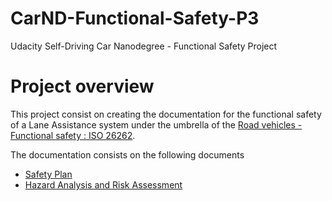 # CarND-Functional-Safety-P3
Udacity Self-Driving Car Nanodegree - Functional Safety Project

# Project overview

This project consist on creating the documentation for the functional safety of a Lane Assistance system under the umbrella of the [Road vehicles - Functional safety : ISO 26262](https://en.wikipedia.org/wiki/ISO_26262).

The documentation consists on the following documents

- [Safety Plan](./01_SafetyPlan_LaneAssistance.pdf)
- [Hazard Analysis and Risk Assessment](./02_HazardAnalysisAndRiskAssessment.pdf)


